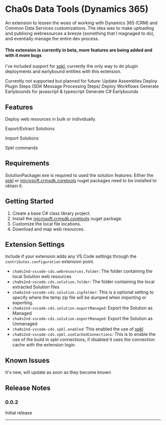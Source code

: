 # Cha0s Data Tools (Dynamics 365)

An extension to lessen the woes of working with Dynamics 365 (CRM) and Common Data Services customizations. The idea was to make uploading and publising webresources a breeze (something that I magnaged to do), and eventially manage the entire dev process.

#### This extension is currently in beta, more features are being added and with it more bugs

I've included support for [spkl](https://github.com/scottdurow/SparkleXrm/wiki/spkl), currently the only way to do plugin deployments and earlybound entities with this extension.

Currently not supported but planned for future:
    Update Assemblies
    Deploy Plugin Steps (SDK Message Processing Steps)
    Deploy Workflows
    Generate Earlybounds for javascript & typescript
    Generate C# Earlybounds

## Features

Deploy web resources in bulk or individually.


Export/Extract Solutions


Import Solutions


Spkl commands


## Requirements

SolutionPackager.exe is required to used the solution features:
Either the [spkl](https://www.nuget.org/packages/spkl/) or [microsoft.crmsdk.coretools](https://www.nuget.org/packages/Microsoft.CrmSdk.CoreTools/) nuget packages need to be installed to obtain it.

## Getting Started

1. Create a base C# class library project.
2. Install the [microsoft.crmsdk.coretools](https://www.nuget.org/packages/Microsoft.CrmSdk.CoreTools/) nuget package.
3. Customize the local file locations.
4. Download and map web resources.

## Extension Settings

Include if your extension adds any VS Code settings through the `contributes.configuration` extension point.

* `cha0s2nd-vscode-cds.webresources.folder`: The folder containing the local Solution web resources
* `cha0s2nd-vscode-cds.solution.folder`: The folder containing the local extracted Solution files
* `cha0s2nd-vscode-cds.solution.zipfolder`: This is a optional setting to specify where the temp zip file will be dumped when importing or exporting.
* `cha0s2nd-vscode-cds.solution.exportManaged`: Export the Solution as Managed
* `cha0s2nd-vscode-cds.solution.exportManaged`: Export the Solution as Unmanaged
* `cha0s2nd-vscode-cds.spkl.enabled`: This enabled the use of [spkl](https://github.com/scottdurow/SparkleXrm/wiki/spkl)
* `cha0s2nd-vscode-cds.spkl.useCachedConnections`: This is to enable the use of the build in spkl connections, if disabled it uses the connection cache with the extension login.

## Known Issues

It's new, will update as soon as they become known

## Release Notes

### 0.0.2

Initial release

-----------------------------------------------------------------------------------------------------------